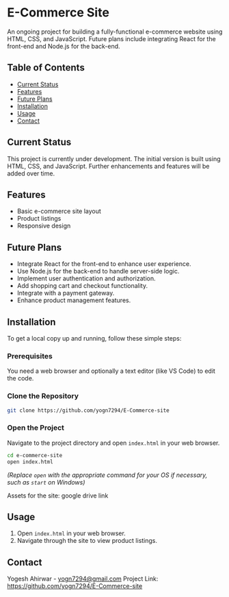 
# E-Commerce Site

An ongoing project for building a fully-functional e-commerce website using HTML, CSS, and JavaScript. Future plans include integrating React for the front-end and Node.js for the back-end.

## Table of Contents

- [Current Status](#current-status)
- [Features](#features)
- [Future Plans](#future-plans)
- [Installation](#installation)
- [Usage](#usage)
- [Contact](#contact)

## Current Status

This project is currently under development. The initial version is built using HTML, CSS, and JavaScript. Further enhancements and features will be added over time.

## Features

- Basic e-commerce site layout
- Product listings
- Responsive design

## Future Plans

- Integrate React for the front-end to enhance user experience.
- Use Node.js for the back-end to handle server-side logic.
- Implement user authentication and authorization.
- Add shopping cart and checkout functionality.
- Integrate with a payment gateway.
- Enhance product management features.

## Installation

To get a local copy up and running, follow these simple steps:

### Prerequisites

You need a web browser and optionally a text editor (like VS Code) to edit the code.

### Clone the Repository

```bash
git clone https://github.com/yogn7294/E-Commerce-site
```

### Open the Project

Navigate to the project directory and open `index.html` in your web browser.

```bash
cd e-commerce-site
open index.html
```

*(Replace `open` with the appropriate command for your OS if necessary, such as `start` on Windows)*


Assets for the site: google drive link 



## Usage

1. Open `index.html` in your web browser.
2. Navigate through the site to view product listings.

## Contact

Yogesh Ahirwar - yogn7294@gmail.com
Project Link: https://github.com/yogn7294/E-Commerce-site
